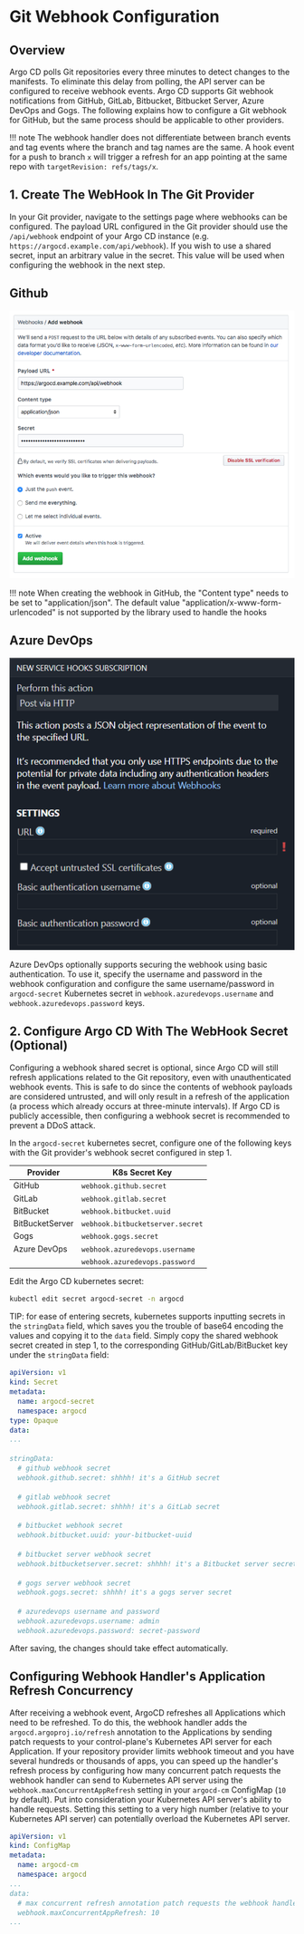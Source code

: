 # Git Webhook Configuration

## Overview

Argo CD polls Git repositories every three minutes to detect changes to the manifests. To eliminate
this delay from polling, the API server can be configured to receive webhook events. Argo CD supports
Git webhook notifications from GitHub, GitLab, Bitbucket, Bitbucket Server, Azure DevOps and Gogs. The following explains how to configure
a Git webhook for GitHub, but the same process should be applicable to other providers.

!!! note
    The webhook handler does not differentiate between branch events and tag events where the branch and tag names are
    the same. A hook event for a push to branch `x` will trigger a refresh for an app pointing at the same repo with
    `targetRevision: refs/tags/x`.

## 1. Create The WebHook In The Git Provider

In your Git provider, navigate to the settings page where webhooks can be configured. The payload
URL configured in the Git provider should use the `/api/webhook` endpoint of your Argo CD instance
(e.g. `https://argocd.example.com/api/webhook`). If you wish to use a shared secret, input an
arbitrary value in the secret. This value will be used when configuring the webhook in the next step.

## Github

![Add Webhook](../assets/webhook-config.png "Add Webhook")

!!! note
    When creating the webhook in GitHub, the "Content type" needs to be set to "application/json". The default value "application/x-www-form-urlencoded" is not supported by the library used to handle the hooks

## Azure DevOps

![Add Webhook](../assets/azure-devops-webhook-config.png "Add Webhook")

Azure DevOps optionally supports securing the webhook using basic authentication. To use it, specify the username and password in the webhook configuration and configure the same username/password in `argocd-secret` Kubernetes secret in
`webhook.azuredevops.username` and `webhook.azuredevops.password` keys.

## 2. Configure Argo CD With The WebHook Secret (Optional)

Configuring a webhook shared secret is optional, since Argo CD will still refresh applications
related to the Git repository, even with unauthenticated webhook events. This is safe to do since
the contents of webhook payloads are considered untrusted, and will only result in a refresh of the
application (a process which already occurs at three-minute intervals). If Argo CD is publicly
accessible, then configuring a webhook secret is recommended to prevent a DDoS attack.

In the `argocd-secret` kubernetes secret, configure one of the following keys with the Git
provider's webhook secret configured in step 1.

| Provider        | K8s Secret Key                   |
|-----------------|----------------------------------|
| GitHub          | `webhook.github.secret`          |
| GitLab          | `webhook.gitlab.secret`          |
| BitBucket       | `webhook.bitbucket.uuid`         |
| BitBucketServer | `webhook.bitbucketserver.secret` |
| Gogs            | `webhook.gogs.secret`            |
| Azure DevOps    | `webhook.azuredevops.username`   |
|                 | `webhook.azuredevops.password`   |

Edit the Argo CD kubernetes secret:

```bash
kubectl edit secret argocd-secret -n argocd
```

TIP: for ease of entering secrets, kubernetes supports inputting secrets in the `stringData` field,
which saves you the trouble of base64 encoding the values and copying it to the `data` field.
Simply copy the shared webhook secret created in step 1, to the corresponding
GitHub/GitLab/BitBucket key under the `stringData` field:

```yaml
apiVersion: v1
kind: Secret
metadata:
  name: argocd-secret
  namespace: argocd
type: Opaque
data:
...

stringData:
  # github webhook secret
  webhook.github.secret: shhhh! it's a GitHub secret

  # gitlab webhook secret
  webhook.gitlab.secret: shhhh! it's a GitLab secret

  # bitbucket webhook secret
  webhook.bitbucket.uuid: your-bitbucket-uuid

  # bitbucket server webhook secret
  webhook.bitbucketserver.secret: shhhh! it's a Bitbucket server secret

  # gogs server webhook secret
  webhook.gogs.secret: shhhh! it's a gogs server secret

  # azuredevops username and password
  webhook.azuredevops.username: admin
  webhook.azuredevops.password: secret-password
```

After saving, the changes should take effect automatically.

## Configuring Webhook Handler's Application Refresh Concurrency

After receiving a webhook event, ArgoCD refreshes all Applications which need to be refreshed. To do this,
the webhook handler adds the `argocd.argoproj.io/refresh` annotation to the Applications by sending patch
requests to your control-plane's Kubernetes API server for each Application. If your repository provider limits webhook
timeout and you have several hundreds or thousands of apps, you can speed up the handler's refresh process by
configuring how many concurrent patch requests the webhook handler can send to Kubernetes API server using the
`webhook.maxConcurrentAppRefresh` setting in your `argocd-cm` ConfigMap (`10` by default). Put into consideration your
Kubernetes API server's ability to handle requests. Setting this setting to a very high number (relative to your
Kubernetes API server) can potentially overload the Kubernetes API server.

```yaml
apiVersion: v1
kind: ConfigMap
metadata:
  name: argocd-cm
  namespace: argocd
...
data:
  # max concurrent refresh annotation patch requests the webhook handler can send to Kubernetes API server.
  webhook.maxConcurrentAppRefresh: 10
...
```
